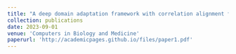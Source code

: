```yaml
---
title: "A deep domain adaptation framework with correlation alignment for EEG-based motor imagery classification"
collection: publications
date: 2023-09-01
venue: 'Computers in Biology and Medicine'
paperurl: 'http://academicpages.github.io/files/paper1.pdf'
---
```

